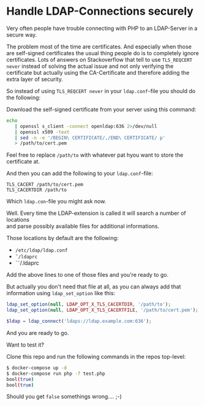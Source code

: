 # Handle LDAP-Connections securely

Very often people have trouble connecting with PHP to an LDAP-Server in a secure way.

The problem most of the time are certificates. And especially when those are self-signed certificates
the usual thing people do is to completely ignore certificates. Lots of answers on 
Stackoverflow that tell to use `TLS_REQCERT never` instead of solving the actual issue 
and not only verifying the certificate but actually using the CA-Certificate and therefore 
adding the extra layer of security.

So instead of using `TLS_REQCERT never` in your `ldap.conf`-file you should do the following:

Download the self-signed certificate from your server using this command:

```bash
echo 
   | openssl s_client -connect openldap:636 2>/dev/null 
   | openssl x509 -text 
   | sed -n -e '/BEGIN\ CERTIFICATE/,/END\ CERTIFICATE/ p' 
   > /path/to/cert.pem
```

Feel free to replace `/path/to` with whatever pat hyou want to store the certificate at.

And then you can add the following to your `ldap.conf`-file:

```
TLS_CACERT /path/to/cert.pem
TLS_CACERTDIR /path/to
```

Which `ldap.con`-file you might ask now.

Well. Every time the LDAP-extension is called it will search a number of locations  
and parse possibly available files for additional informations.

Those locations by default are the following:

* `/etc/ldap/ldap.conf`
* `˜/ldaprc`
* `˜/.ldaprc

Add the above lines to one of those files and you're ready to go.

But actually you don't need that file at all, as you can always add that information
using `ldap_set_option` like this:

```php
ldap_set_option(null, LDAP_OPT_X_TLS_CACERTDIR, '/path/to');
ldap_set_option(null, LDAP_OPT_X_TLS_CACERTFILE, '/path/to/cert.pem');

$ldap = ldap_connect('ldaps://ldap.example.com:636');
```

And you are ready to go.

Want to test it?

Clone this repo and run the following commands in the repos top-level:

```bash
$ docker-compose up -d
$ docker-compose run php -f test.php
bool(true)
bool(true)
```

Should you get `false` somethings wrong.... ;-)